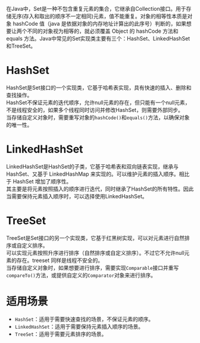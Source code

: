 在Java中，Set是一种不包含重复元素的集合，它继承自Collection接口。用于存储无序(存入和取出的顺序不一定相同)元素，值不能重复。对象的相等性本质是对象 hashCode 值（java 是依据对象的内存地址计算出的此序号）判断的，如果想要让两个不同的对象视为相等的，就必须覆盖 Object 的 hashCode 方法和 equals 方法。Java中常见的Set实现类主要有三个：HashSet、LinkedHashSet和TreeSet。
# HashSet
HashSet是Set接口的一个实现类，它基于哈希表实现，具有快速的插入、删除和查找操作。<br />HashSet不保证元素的迭代顺序，允许null元素的存在，但只能有一个null元素，不是线程安全的，如果多个线程同时访问并修改HashSet，则需要外部同步。<br />当存储自定义对象时，需要重写对象的`hashCode()`和`equals()`方法，以确保对象的唯一性。
# LinkedHashSet
LinkedHashSet是HashSet的子类，它基于哈希表和双向链表实现，继承与 HashSet、又基于 LinkedHashMap 来实现的。可以维护元素的插入顺序。相比于 HashSet 增加了顺序性。<br />其主要是将元素按照插入的顺序进行迭代，同时继承了HashSet的所有特性。因此当需要保持元素插入顺序时，可以选择使用LinkedHashSet。
# TreeSet
TreeSet是Set接口的另一个实现类，它基于红黑树实现，可以对元素进行自然排序或自定义排序。<br />可以实现元素按照升序进行排序（自然排序或自定义排序）。不过它不允许null元素的存在。treeset 同样是线程不安全的。<br />当存储自定义对象时，如果想要进行排序，需要实现`Comparable`接口并重写`compareTo()`方法，或提供自定义的`Comparator`对象来进行排序。
# 适用场景

- `HashSet`：适用于需要快速查找的场景，不保证元素的顺序。
- `LinkedHashSet`：适用于需要保持元素插入顺序的场景。
- `TreeSet`：适用于需要元素排序的场景。
